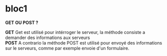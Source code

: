# bloc1

**GET OU POST ?**

**GET**
Get est utilisé pour intérroger le serveur, la méthode consiste a demander des informations aux serveurs
\
**POST**
A contrario la méthode POST est utilisé pour envoyé des informations sur le serveurs, comme par exemple envoie d'un formulaire.
